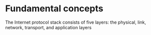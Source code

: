 # Fundamental concepts

The Internet protocol stack consists of five layers: the physical, link, network, transport, and application layers